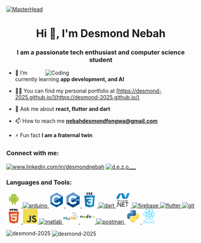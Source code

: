 [![MasterHead](https://media4.giphy.com/media/26tn33aiTi1jkl6H6/giphy.gif)](https://desmond-2025.github.io/)
<h1 align="center">Hi 👋, I'm Desmond Nebah</h1>
<h3 align="center">I am a passionate tech enthusiast and computer science student</h3>
<img align="right" alt="Coding" width="400" src="https://images.search.yahoo.com/images/view;_ylt=AwrNYOQHMT5kqso8himJzbkF;_ylu=c2VjA3NyBHNsawNpbWcEb2lkAzYwZGYyMTE2NTc3MzVjNjYxZWFjOTAxNzk0ZThlYThmBGdwb3MDMTQxBGl0A2Jpbmc-?back=https%3A%2F%2Fimages.search.yahoo.com%2Fsearch%2Fimages%3Fp%3DProgrammer%2BAnimated%2BGIF%26type%3DE211US105G0%26fr%3Dmcafee%26fr2%3Dp%253As%252Cv%253Ai%252Cm%253Ars-algo-rel%26nost%3D1%26tab%3Dorganic%26ri%3D141&w=380&h=277&imgurl=i.gifer.com%2Forigin%2Fdc%2Fdc954e7849d9c76c3544faf880b55be5.gif&rurl=https%3A%2F%2Fgifer.com%2Fru%2Fgifs%2Fprogrammers&size=717.6KB&p=Programmer+Animated+GIF&oid=60df211657735c661eac901794e8ea8f&fr2=p%3As%2Cv%3Ai%2Cm%3Ars-algo-rel&fr=mcafee&tt=Programmers+%D0%B3%D0%B8%D1%84%D0%BA%D0%B8%2C+%D0%B0%D0%BD%D0%B8%D0%BC%D0%B8%D1%80%D0%BE%D0%B2%D0%B0%D0%BD%D0%BD%D1%8B%D0%B5+GIF+%D0%B8%D0%B7%D0%BE%D0%B1%D1%80%D0%B0%D0%B6%D0%B5%D0%BD%D0%B8%D1%8F+programmers+-+%D1%81%D0%BA%D0%B0%D1%87%D0%B0%D1%82%D1%8C+...&b=121&ni=160&no=141&ts=&tab=organic&sigr=_VfLARWKkwpT&sigb=3WFY3ty_gPmG&sigi=8dh9Ti0E9q7x&sigt=jZZR23XrDr3V&.crumb=SAYM0.fH2Hs&fr=mcafee&fr2=p%3As%2Cv%3Ai%2Cm%3Ars-algo-rel&type=E211US105G0">

- 🌱 I’m currently learning **app development, and AI**

- 👨‍💻 You can find my personal portfolio at [https://desmond-2025.github.io/](https://desmond-2025.github.io/)

- 💬 Ask me about **react, flutter and dart**

- 📫 How to reach me **nebahdesmondfongwa@gmail.com**

- ⚡ Fun fact **I am a fraternal twin**

<h3 align="left">Connect with me:</h3>
<p align="left">
<a href="https://linkedin.com/in/www.linkedin.com/in/desmondnebah" target="blank"><img align="center" src="https://raw.githubusercontent.com/rahuldkjain/github-profile-readme-generator/master/src/images/icons/Social/linked-in-alt.svg" alt="www.linkedin.com/in/desmondnebah" height="30" width="40" /></a>
<a href="https://instagram.com/d.e.z.o___" target="blank"><img align="center" src="https://raw.githubusercontent.com/rahuldkjain/github-profile-readme-generator/master/src/images/icons/Social/instagram.svg" alt="d.e.z.o___" height="30" width="40" /></a>
</p>

<h3 align="left">Languages and Tools:</h3>
<p align="left"> <a href="https://developer.android.com" target="_blank" rel="noreferrer"> <img src="https://raw.githubusercontent.com/devicons/devicon/master/icons/android/android-original-wordmark.svg" alt="android" width="40" height="40"/> </a> <a href="https://www.arduino.cc/" target="_blank" rel="noreferrer"> <img src="https://cdn.worldvectorlogo.com/logos/arduino-1.svg" alt="arduino" width="40" height="40"/> </a> <a href="https://www.cprogramming.com/" target="_blank" rel="noreferrer"> <img src="https://raw.githubusercontent.com/devicons/devicon/master/icons/c/c-original.svg" alt="c" width="40" height="40"/> </a> <a href="https://www.w3schools.com/cpp/" target="_blank" rel="noreferrer"> <img src="https://raw.githubusercontent.com/devicons/devicon/master/icons/cplusplus/cplusplus-original.svg" alt="cplusplus" width="40" height="40"/> </a> <a href="https://www.w3schools.com/css/" target="_blank" rel="noreferrer"> <img src="https://raw.githubusercontent.com/devicons/devicon/master/icons/css3/css3-original-wordmark.svg" alt="css3" width="40" height="40"/> </a> <a href="https://dart.dev" target="_blank" rel="noreferrer"> <img src="https://www.vectorlogo.zone/logos/dartlang/dartlang-icon.svg" alt="dart" width="40" height="40"/> </a> <a href="https://dotnet.microsoft.com/" target="_blank" rel="noreferrer"> <img src="https://raw.githubusercontent.com/devicons/devicon/master/icons/dot-net/dot-net-original-wordmark.svg" alt="dotnet" width="40" height="40"/> </a> <a href="https://firebase.google.com/" target="_blank" rel="noreferrer"> <img src="https://www.vectorlogo.zone/logos/firebase/firebase-icon.svg" alt="firebase" width="40" height="40"/> </a> <a href="https://flutter.dev" target="_blank" rel="noreferrer"> <img src="https://www.vectorlogo.zone/logos/flutterio/flutterio-icon.svg" alt="flutter" width="40" height="40"/> </a> <a href="https://git-scm.com/" target="_blank" rel="noreferrer"> <img src="https://www.vectorlogo.zone/logos/git-scm/git-scm-icon.svg" alt="git" width="40" height="40"/> </a> <a href="https://www.w3.org/html/" target="_blank" rel="noreferrer"> <img src="https://raw.githubusercontent.com/devicons/devicon/master/icons/html5/html5-original-wordmark.svg" alt="html5" width="40" height="40"/> </a> <a href="https://developer.mozilla.org/en-US/docs/Web/JavaScript" target="_blank" rel="noreferrer"> <img src="https://raw.githubusercontent.com/devicons/devicon/master/icons/javascript/javascript-original.svg" alt="javascript" width="40" height="40"/> </a> <a href="https://www.mathworks.com/" target="_blank" rel="noreferrer"> <img src="https://upload.wikimedia.org/wikipedia/commons/2/21/Matlab_Logo.png" alt="matlab" width="40" height="40"/> </a> <a href="https://www.mysql.com/" target="_blank" rel="noreferrer"> <img src="https://raw.githubusercontent.com/devicons/devicon/master/icons/mysql/mysql-original-wordmark.svg" alt="mysql" width="40" height="40"/> </a> <a href="https://nodejs.org" target="_blank" rel="noreferrer"> <img src="https://raw.githubusercontent.com/devicons/devicon/master/icons/nodejs/nodejs-original-wordmark.svg" alt="nodejs" width="40" height="40"/> </a> <a href="https://postman.com" target="_blank" rel="noreferrer"> <img src="https://www.vectorlogo.zone/logos/getpostman/getpostman-icon.svg" alt="postman" width="40" height="40"/> </a> <a href="https://www.python.org" target="_blank" rel="noreferrer"> <img src="https://raw.githubusercontent.com/devicons/devicon/master/icons/python/python-original.svg" alt="python" width="40" height="40"/> </a> <a href="https://reactjs.org/" target="_blank" rel="noreferrer"> <img src="https://raw.githubusercontent.com/devicons/devicon/master/icons/react/react-original-wordmark.svg" alt="react" width="40" height="40"/> </a> </p>

<p><img align="left" src="https://github-readme-stats.vercel.app/api/top-langs?username=desmond-2025&show_icons=true&locale=en&layout=compact" alt="desmond-2025" /></p>

<p>&nbsp;<img align="center" src="https://github-readme-stats.vercel.app/api?username=desmond-2025&show_icons=true&locale=en" alt="desmond-2025" /></p>
